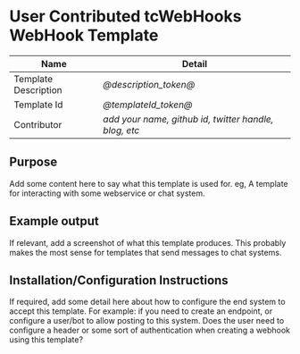 # User Contributed tcWebHooks WebHook Template

Name | Detail
---- | ------
Template Description | *@description_token@*
Template Id | *@templateId_token@*
Contributor | _add your name, github id, twitter handle, blog, etc_

## Purpose
Add some content here to say what this template is used for.
eg, A template for interacting with some webservice or chat system.

## Example output
If relevant, add a screenshot of what this template produces.
This probably makes the most sense for templates that send messages to chat systems.

## Installation/Configuration Instructions
If required, add some detail here about how to configure the end system to accept this template.
For example: if you need to create an endpoint, or configure a user/bot to allow posting to this system.
Does the user need to configure a header or some sort of authentication when creating a webhook using this template?